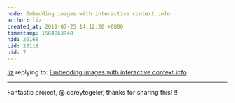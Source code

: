 ```yaml
---
node: Embedding images with interactive context info
author: liz
created_at: 2019-07-25 14:12:20 +0000
timestamp: 1564063940
nid: 20168
cid: 25118
uid: 7
---
```




[liz](../profile/liz) replying to: [Embedding images with interactive context info](../notes/coreytegeler/07-17-2019/embedding-images-with-interactive-context-info)

----
Fantastic project, @ coreytegeler, thanks for sharing this!!!!